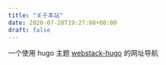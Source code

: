 ```yaml
---
title: "关于本站"
date: 2020-07-28T19:27:08+08:00
draft: false
---
```


一个使用 hugo 主题 [webstack-hugo](https://github.com/iplaycode/webstack-hugo) 的网址导航
